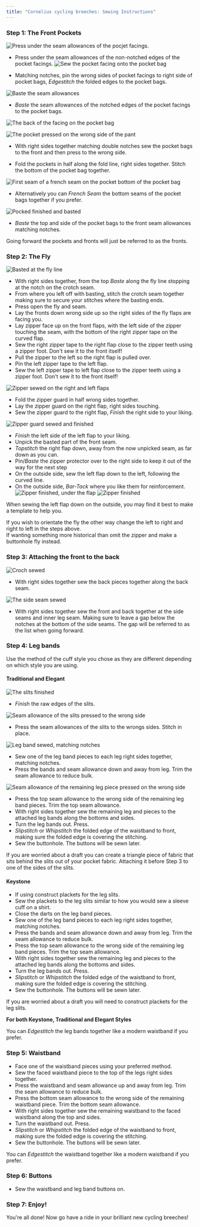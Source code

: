 ```yaml
---
title: "Cornelius cycling breeches: Sewing Instructions"
---
```


### Step 1: The Front Pockets


![Press under the seam allowances of the pocjet facings.](step1.png)

- Press under the seam allowances of the non-notched edges of the pocket facings.
![Sew the pocket facing onto the pocket bag](step2.png)

- Matching notches, pin the wrong sides of pocket facings to right side of pocket bags, _Edgestitch_ the folded edges to the pocket bags.

![Baste the seam allowances](step3.png)
- _Baste_ the seam allowances of the notched edges of the pocket facings to the pocket bags.

![The back of the facing on the pocket bag](step3-1.png)

![The pocket pressed on the wrong side of the pant](step4.png)

- With right sides together matching double notches sew the pocket bags to the front and then press to the wrong side.

- Fold the pockets in half along the fold line, right sides together. Stitch the bottom of the pocket bag together.

![First seam of a french seam on the pocket bottom of the pocket bag](step5.png) 
- Alternatively you can _French Seam_ the bottom seams of the pocket bags together if you prefer.

![Pocked finished and basted](step6_pockets_finished.png)
- _Baste_ the top and side of the pocket bags to the front seam allowances matching notches.

<Note>

Going forward the pockets and fronts will just be referred to as the fronts.

</Note>

### Step 2: The Fly

![Basted at the fly line](step7.png)

- With right sides together, from the top _Baste_ along the fly line stopping at the notch on the crotch seam.
- From where you left off with basting, stitch the crotch seam together making sure to secure your stitches where the basting ends.
- Press open the fly and seam.
- Lay the fronts down wrong side up so the right sides of the fly flaps are facing you.
- Lay zipper face up on the front flaps, with the left side of the zipper touching the seam, with the bottom of the right zipper tape on the curved flap.
- Sew the right zipper tape to the right flap close to the zipper teeth using a zipper foot. Don't sew it to the front itself!
- Pull the zipper to the left so the right flap is pulled over.
- Pin the left zipper tape to the left flap.
- Sew the left zipper tape to left flap close to the zipper teeth using a zipper foot. Don't sew it to the front itself!

![Zipper sewed on the right and left flaps](step8.png)

- Fold the zipper guard in half wrong sides together.
- Lay the zipper guard on the right flap, right sides touching.
- Sew the zipper guard to the right flap, _Finish_ the right side to your liking.

![Zipper guard sewed and finished](step9.png)

- _Finish_ the left side of the left flap to your liking.
- Unpick the basted part of the front seam.
- _Topstitch_ the right flap down, away from the now unpicked seam, as far down as you can.
- Pin/_Baste_ the zipper protector over to the right side to keep it out of the way for the next step
- On the outside side, sew the left flap down to the left, following the curved line.
- On the outside side, _Bar-Tack_ where you like them for reinforcement.
![Zipper finished, under the flap](step12_finished_fly.png)
![Zipper finished](step11.png)


<Tip>

When sewing the left flap down on the outside, you may find it best to make a template to help you.

</Tip>

<Note>

If you wish to orientate the fly the other way change the left to right and right to left in the steps above.  
If wanting something more historical than omit the zipper and make a buttonhole fly instead.

</Note>

### Step 3: Attaching the front to the back


![Croch sewed](step13.png)
- With right sides together sew the back pieces together along the back seam.

![The side seam sewed](step14.png)

- With right sides together sew the front and back together at the side seams and inner leg seam. Making sure to leave a gap below the notches at the bottom of the side seams. The gap will be referred to as the list when going forward.

### Step 4: Leg bands

Use the method of the cuff style you chose as they are different depending on which style you are using.

#### Traditional and Elegant

![The slits finished](step15.png)
- _Finish_ the raw edges of the slits.

![Seam allowance of the slits pressed to the wrong side](step16.png)

- Press the seam allowances of the slits to the wrongs sides. Stitch in place.

![Leg band sewed, matching notches](step17)
- Sew one of the leg band pieces to each leg right sides together, matching notches.
- Press the bands and seam allowance down and away from leg. Trim the seam allowance to reduce bulk.

![Seam allowance of the remaining leg piece pressed on the wrong side](step18.png)
- Press the top seam allowance to the wrong side of the remaining leg band pieces. Trim the top seam allowance.
- With right sides together sew the remaining leg and pieces to the attached leg bands along the bottoms and sides.
- Turn the leg bands out. Press.
- _Slipstitch_ or _Whipstitch_ the folded edge of the waistband to front, making sure the folded edge is covering the stitching.
- Sew the buttonhole. The buttons will be sewn later.

<Note>

If you are worried about a draft you can create a triangle piece of fabric that sits behind the slits out of your pocket fabric. Attaching it before Step 3 to one of the sides of the slits.

</Note>

#### Keystone

- If using construct plackets for the leg slits.
- Sew the plackets to the leg slits similar to how you would sew a sleeve cuff on a shirt.
- Close the darts on the leg band pieces.
- Sew one of the leg band pieces to each leg right sides together, matching notches.
- Press the bands and seam allowance down and away from leg. Trim the seam allowance to reduce bulk.
- Press the top seam allowance to the wrong side of the remaining leg band pieces. Trim the top seam allowance.
- With right sides together sew the remaining leg and pieces to the attached leg bands along the bottoms and sides.
- Turn the leg bands out. Press.
- _Slipstitch_ or _Whipstitch_ the folded edge of the waistband to front, making sure the folded edge is covering the stitching.
- Sew the buttonhole. The buttons will be sewn later.

<Note>

If you are worried about a draft you will need to construct plackets for the leg slits.

</Note>

<Note>

**For both Keystone, Traditional and Elegant Styles**

You can _Edgestitch_ the leg bands together like a modern waistband if you prefer.

</Note>

### Step 5: Waistband

- Face one of the waistband pieces using your preferred method.
- Sew the faced waistband piece to the top of the legs right sides together.
- Press the waistband and seam allowance up and away from leg. Trim the seam allowance to reduce bulk.
- Press the bottom seam allowance to the wrong side of the remaining waistband piece. Trim the bottom seam allowance.
- With right sides together sew the remaining waistband to the faced waistband along the top and sides.
- Turn the waistband out. Press.
- _Slipstitch_ or _Whipstitch_ the folded edge of the waistband to front, making sure the folded edge is covering the stitching.
- Sew the buttonhole. The buttons will be sewn later.

<Note>

You can _Edgestitch_ the waistband together like a modern waistband if you prefer.

</Note>

### Step 6: Buttons

- Sew the waistband and leg band buttons on.

### Step 7: Enjoy!

You're all done! Now go have a ride in your brilliant new cycling breeches!
